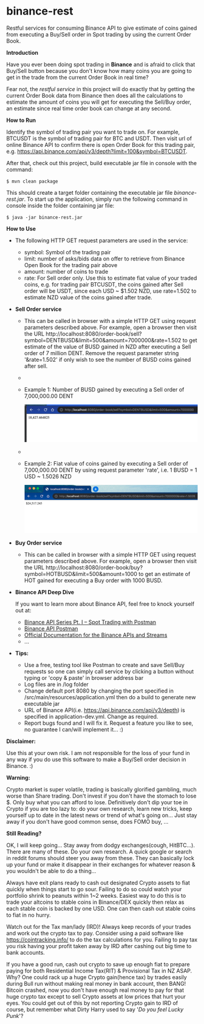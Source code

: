 # binance-rest
Restful services for consuming Binance API to give estimate of coins gained from executing a Buy/Sell order in Spot trading
by using the current Order Book.



**Introduction**

Have you ever been doing spot trading in **Binance** and is afraid to click that Buy/Sell button because you don't know 
 how many coins you are going to get in the trade from the current Order Book in real time?

Fear not, the _restful service_ in this project will do exactly that by getting the current Order Book data from Binance 
then does all the calculations to estimate the amount of coins you will get for executing the Sell/Buy order, an estimate 
since real time order book can change at any second. 

**How to Run**

Identify the symbol of trading pair you want to trade on. For example, BTCUSDT is the symbol of trading pair for BTC and 
USDT. Then visit url of online Binance API to confirm there is open Order Book for this trading pair, e.g.
https://api.binance.com/api/v3/depth?limit=100&symbol=BTCUSDT.

After that, check out this project, build executable jar file in console with the command:

    $ mvn clean package

This should create a target folder containing the executable jar file _binance-rest.jar_. To start up the application, 
simply run the following command in console inside the folder containing jar file:

    $ java -jar binance-rest.jar

**How to Use**

* The following HTTP GET request parameters are used in the service:
  * symbol: Symbol of the trading pair
  * limit: number of asks/bids data on offer to retrieve from Binance Open Book for the trading pair above
  * amount: number of coins to trade
  * rate: For Sell order only. Use this to estimate fiat value of your traded coins, e.g. for trading pair 
    BTCUSDT, the coins gained after Sell order will be USDT, since each USD ~ $1.502 NZD, use rate=1.502 to 
    estimate NZD value of the coins gained after trade.

    
* **Sell Order service**
  * This can be called in browser with a simple HTTP GET using request parameters described above. For example, open a 
    browser then visit the URL http://localhost:8080/order-book/sell?symbol=DENTBUSD&limit=500&amount=7000000&rate=1.502 
    to get estimate of the value of BUSD gained in NZD after executing a Sell order of 7 million DENT. Remove the 
    request parameter string '&rate=1.502' if only wish to see the number of BUSD coins gained after sell.
  * 
  * Example 1: Number of BUSD gained by executing a Sell order of 7,000,000.00 DENT

    ![](src/main/resources/sellOrder.jpg)
  *
  * Example 2: Fiat value of coins gained by executing a Sell order of 7,000,000.00 DENT by using request parameter 'rate', i.e. 1 BUSD = 1 USD ~ 1.5026 NZD

    ![](src/main/resources/sellOrderProfit.jpg)


* **Buy Order service**
  * This can be called in browser with a simple HTTP GET using request parameters described above. For example, open a
    browser then visit the URL http://localhost:8080/order-book/buy?symbol=HOTBUSD&limit=500&amount=1000 to get an 
    estimate of HOT gained for executing a Buy order with 1000 BUSD.


* **Binance API Deep Dive**

  If you want to learn more about Binance API, feel free to knock yourself out at:
  - [Binance API Series Pt. I – Spot Trading with Postman](https://academy.binance.com/en/articles/binance-api-series-pt-1-spot-trading-with-postman)
  - [Binance API Postman](https://github.com/binance/binance-api-postman)
  - [Official Documentation for the Binance APIs and Streams](https://github.com/binance/binance-spot-api-docs)
  - ...
    

* **Tips:** 
  * Use a free, testing tool like Postman to create and save Sell/Buy requests so one can simply call service by 
    clicking a button without typing or 'copy & paste' in browser address bar
  * Log files are in /log folder
  * Change default port 8080 by changing the port specified in /src/main/resources/application.yml then do a build to 
    generate new executable jar
  * URL of Binance API(i.e. https://api.binance.com/api/v3/depth) is specified in application-dev.yml. Change as required.
  * Report bugs found and I will fix it. Request a feature you like to see, no guarantee I can/will implement it... :)


**Disclaimer:** 

Use this at your own risk. I am not responsible for the loss of your fund in any way if you do use this software to make a
Buy/Sell order decision in Binance. :)


**Warning:** 

Crypto market is super volatile, trading is basically glorified gambling, much worse than Share trading. Don't invest 
if you don't have the stomach to lose $. Only buy what you can afford to lose. Definitively don't dip your toe in Crypto
if you are too lazy to: do your own research, learn new tricks, keep yourself up to date in the latest news or trend of 
what's going on... Just stay away if you don't have good common sense, does FOMO buy, ...



**Still Reading?**

OK, I will keep going...
Stay away from dodgy exchanges(cough, HitBTC...). There are many of these. Do your own research. A quick google or search 
in reddit forums should steer you away from these. They can basically lock up your fund or make it disappear in their 
exchanges for whatever reason & you wouldn't be able to do a thing...

Always have exit plans ready to cash out designated Crypto assets to fiat quickly when things start to go sour. Failing 
to do so could watch your portfolio shrink to peanuts within 1~2 weeks. Easiest way to do this is to trade your altcoins 
to stable coins in Binance/DEX quickly then relax as each stable coin is backed by one USD. One can then cash out stable 
coins to fiat in no hurry.

Watch out for the Tax man/lady (IRD)! Always keep records of your trades and work out the crypto tax to pay. Consider
using a paid software like https://cointracking.info/ to do the tax calculations for you. Failing to pay tax you risk 
having your profit taken away by IRD after cashing out big time to bank accounts. 

If you have a good run, cash out crypto to save up enough fiat to prepare paying for both Residential Income Tax(RIT) & 
Provisional Tax in NZ ASAP. Why? One could rack up a huge Crypto gain(hence tax) by trades easily during Bull run without 
making real money in bank account, then BANG! Bitcoin crashed, now you don't have enough real money to pay for that huge 
crypto tax except to sell Crypto assets at low prices that hurt your eyes. You could get out of this by not reporting 
Crypto gain to IRD of course, but remember what Dirty Harry used to say '_Do you feel Lucky Punk_'?
